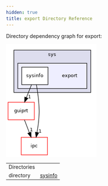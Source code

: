 ```yaml
---
hidden: true
title: export Directory Reference
---
```


Directory dependency graph for export:

![sys/export](dir_1084a09caae2cca43d02da13ecc9a141_dep.png)

|  |  |
|----|----|
| Directories |  |
| directory   | <a href="dir_8b8eef682edb37a46c9343899b359ed7.md">sysinfo</a> |
